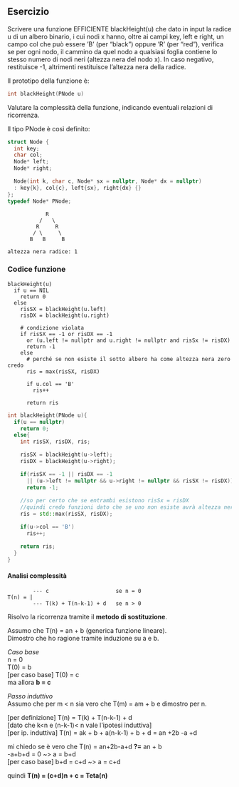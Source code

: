 ## Esercizio

Scrivere una funzione EFFICIENTE blackHeight(u) che dato in input la radice u di un albero binario, i cui nodi x hanno, oltre ai campi key, left e right, un campo col che può essere ’B’ (per “black”) oppure ’R’ (per “red”), verifica se per ogni nodo, il cammino da quel nodo a qualsiasi foglia contiene lo stesso numero di nodi neri (altezza nera del nodo x). In caso negativo, restituisce -1, altrimenti restituisce l’altezza nera della radice.

Il prototipo della funzione è:

```c++
int blackHeight(PNode u)
```

Valutare la complessità della funzione, indicando eventuali relazioni di ricorrenza.

Il tipo PNode è così definito:

```c++
struct Node {
  int key;
  char col;
  Node* left;
  Node* right;

  Node(int k, char c, Node* sx = nullptr, Node* dx = nullptr)
  : key{k}, col{c}, left{sx}, right{dx} {}
};
typedef Node* PNode;
```


```
            R
          /   \
         R     R
        / \     \
       B   B     B

altezza nera radice: 1
```

### Codice funzione

```pseudocode
blackHeight(u)
  if u == NIL
    return 0
  else
    risSX = blackHeight(u.left)
    risDX = blackHeight(u.right)

    # condizione violata
    if risSX == -1 or risDX == -1 
      or (u.left != nullptr and u.right != nullptr and risSx != risDX)
      return -1
    else
      # perché se non esiste il sotto albero ha come altezza nera zero credo
      ris = max(risSX, risDX)

      if u.col == 'B'
        ris++
      
      return ris
```

```c++
int blackHeight(PNode u){
  if(u == nullptr)
    return 0;
  else{
    int risSX, risDX, ris;

    risSX = blackHeight(u->left);
    risDX = blackHeight(u->right);

    if(risSX == -1 || risDX == -1
      || (u->left != nullptr && u->right != nullptr && risSX != risDX))
      return -1;
    
    //so per certo che se entrambi esistono risSx = risDX
    //quindi credo funzioni dato che se uno non esiste avrà altezza nera zero
    ris = std::max(risSX, risDX);

    if(u->col == 'B')
      ris++;

    return ris;
  }
}
```

#### Analisi complessità

```
        --- c                     se n = 0
T(n) = |
        --- T(k) + T(n-k-1) + d   se n > 0
```

Risolvo la ricorrenza tramite il **metodo di sostituzione**.

Assumo che T(n) = an + b (generica funzione lineare).<br>
Dimostro che ho ragione tramite induzione su a e b.

_Caso base_<br>
n = 0<br>
T(0) = b<br>
[per caso base] T(0) = c<br>
ma allora **b = c**

_Passo induttivo_<br>
Assumo che per m < n sia vero che T(m) = am + b e dimostro per n.

[per definizione] T(n) = T(k) + T(n-k-1) + d<br>
[dato che k<n e (n-k-1)< n vale l'ipotesi induttiva]<br>
[per ip. induttiva] T(n) = ak + b + a(n-k-1) + b + d = an +2b -a +d<br>

mi chiedo se è vero che T(n) = an+2b-a+d **?=** an + b<br>
-a+b+d = 0 ~> a = b+d<br>
[per caso base] b+d = c+d ~> a = c+d

quindi **T(n) = (c+d)n + c = Teta(n)**